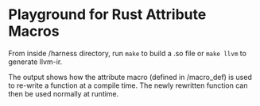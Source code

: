 # Playground for Rust Attribute Macros

From inside /harness directory, run `make` to build a .so file or `make llvm` to generate llvm-ir. 

The output shows how the attribute macro (defined in /macro_def) is used to 
re-write a function at a compile time. The newly rewritten function can 
then be used normally at runtime. 
